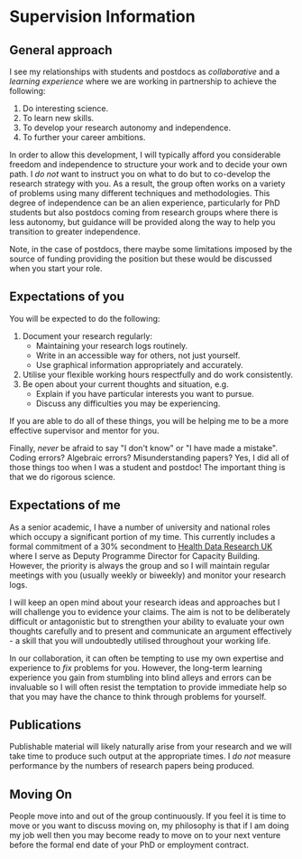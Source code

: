 # Supervision Information

## General approach

I see my relationships with students and postdocs as *collaborative* and a *learning experience* where we are working in partnership to achieve the following:

1. Do interesting science.
2. To learn new skills.
3. To develop your research autonomy and independence.
4. To further your career ambitions.

In order to allow this development, I will typically afford you considerable freedom and independence to structure your work and to decide your own path. I *do not* want to instruct you on what to do but to co-develop the research strategy with you. As a result, the group often works on a variety of problems using many different techniques and methodologies. This degree of independence can be an alien experience, particularly for PhD students but also postdocs coming from research groups where there is less autonomy, but guidance will be provided along the way to help you transition to greater independence.

Note, in the case of postdocs, there maybe some limitations imposed by the source of funding providing the position but these would be discussed when you start your role.

## Expectations of you

You will be expected to do the following:

1. Document your research regularly:
   - Maintaining your research logs routinely.
   - Write in an accessible way for others, not just yourself.
   - Use graphical information appropriately and accurately.  
3. Utilise your flexible working hours respectfully and do work consistently.
4. Be open about your current thoughts and situation, e.g.
   - Explain if you have particular interests you want to pursue.
   - Discuss any difficulties you may be experiencing.

If you are able to do all of these things, you will be helping me to be a more effective supervisor and mentor for you.

Finally, *never* be afraid to say "I don't know" or "I have made a mistake". Coding errors? Algebraic errors? Misunderstanding papers? Yes, I did all of those things too when I was a student and postdoc! The important thing is that we do rigorous science.

## Expectations of me

As a senior academic, I have a number of university and national roles which occupy a significant portion of my time. This currently includes a formal commitment of a 30% secondment to [Health Data Research UK]() where I serve as Deputy Programme Director for Capacity Building. However, the priority is always the group and so I will maintain regular meetings with you (usually weekly or biweekly) and monitor your research logs. 

I will keep an open mind about your research ideas and approaches but I will challenge you to evidence your claims. The aim is not to be deliberately difficult or antagonistic but to strengthen your ability to evaluate your own thoughts carefully and to present and communicate an argument effectively - a skill that you will undoubtedly utilised throughout your working life.

In our collaboration, it can often be tempting to use my own expertise and experience to *fix* problems for you. However, the long-term learning experience you gain from stumbling into blind alleys and errors can be invaluable so I will often resist the temptation to provide immediate help so that you may have the chance to think through problems for yourself.

## Publications

Publishable material will likely naturally arise from your research and we will take time to produce such output at the appropriate times. I *do not* measure performance by the numbers of research papers being produced. 

## Moving On

People move into and out of the group continuously. If you feel it is time to move or you want to discuss moving on, my philosophy is that if I am doing my job well then you may become ready to move on to your next venture before the formal end date of your PhD or employment contract.



